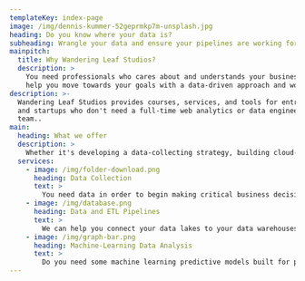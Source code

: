 ```yaml
---
templateKey: index-page
image: /img/dennis-kummer-52geprmkp7m-unsplash.jpg
heading: Do you know where your data is?
subheading: Wrangle your data and ensure your pipelines are working for you.
mainpitch:
  title: Why Wandering Leaf Studios?
  description: >
    You need professionals who cares about and understands your business. Let us
    help you move towards your goals with a data-driven approach and workflow.
description: >-
  Wandering Leaf Studios provides courses, services, and tools for entrepreneurs
  and startups who don't need a full-time web analytics or data engineering
  team..
main:
  heading: What we offer
  description: >
    Whether it's developing a data-collecting strategy, building cloud-based ETL pipelines, or machine-learning data analysis, Wandering Leaf Studios can help with providing the expertise and resources you need.
  services:
    - image: /img/folder-download.png
      heading: Data Collection
      text: >
        You need data in order to begin making critical business decisions. Let us help you collect the correct data for your business.
    - image: /img/database.png
      heading: Data and ETL Pipelines
      text: >
        We can help you connect your data lakes to your data warehouses and into data analytics dashboards for analysis. Whether it's batch or streaming data, we can set up extract, transform. and load (ETL) pipelines customized for your business.
    - image: /img/graph-bar.png
      heading: Machine-Learning Data Analysis
      text: >
        Do you need some machine learning predictive models built for product recommendations or image recognition? We can help you with that.
---
```


